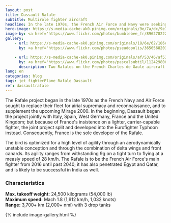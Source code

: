 ```yaml
---
layout: post
title: Dassault Rafale
subtitle: Multirole fighter aircraft
headline: In the late 1970s, the French Air Force and Navy were seeking to replace and consolidate their current fleets of aircraft.
hero-image: https://s-media-cache-ak0.pinimg.com/originals/9e/7a/dc/9e7adcb8eb0af9adc87b6b646f6f3c7a.jpg
image-by: <a href='https://www.flickr.com/photos/bumblebee_fr/8962782222/in/photolist-eE1ATY-eZ2WKN-fM93kg-6xSKCJ-6yPk8k-btbD9F-a4QhVr-cXRMDW-cXceE1-6yTosj-a4Qigt-fMqk1J-8FvL7y-9Wwu7Y-5sN1Ek-eZ2XjY-tPoex-9uwyN4-ghYMUo-9uwyyK-6yEeBU-71vUTD-7bPdeg-9Wwu2Y-6wXdW4-jY7Nba-5sSs6W-8bCGsn-daK54c-ddBywo-b7xtYF-fKS1Bp-9uzBeE-i2wkqq-6yA7Vp-bqyUqS-9Wwum3-9uwAh4-32eCKv-9VdGWy-f4Hf46-dXi4J2-5d1UJz-32jF7C-eUsCuB-9uzBwC-cXceg3-9zkwGc-dfqkjh-8itKPR' target='_new'>Rafale</a> by <a href='https://www.flickr.com/photos/bumblebee_fr/' target='_new'>Bumblebee</a> under <a href='https://creativecommons.org/licenses/by-sa/2.0/' target='_new'>Attribution-ShareAlike 2.0 Generic</a>
gallery:
    - url: https://s-media-cache-ak0.pinimg.com/originals/18/6e/62/186e6212b3e87c494a4af88c10d84c82.jpg
      by: <a href='https://www.flickr.com/photos/pseudopolis/3650568203/in/photolist-6yA7K6-9WtCMR-ejd5py-f67k4a-anzh2L-6wKzqZ-a7Uhvz-8k5mFd-cXcepy-dkio8b-32eBMa-a4T9bU-9zovrd-qTHA2U-6yAhHc-2r9AvX-6xNBz2-74Fnc2-ekLgXD-8yriu5-9zHXK9-eE1ATY-eZ2WKN-fM93kg-6xSKCJ-6yPk8k-btbD9F-a4QhVr-cXRMDW-cXceE1-6yTosj-a4Qigt-fMqk1J-8FvL7y-9Wwu7Y-5sN1Ek-eZ2XjY-tPoex-9uwyN4-ghYMUo-9uwyyK-6yEeBU-71vUTD-7bPdeg-9Wwu2Y-6wXdW4-jY7Nba-5sSs6W-8bCGsn-daK54c' target='_new'>Rafale</a> by <a href='https://www.flickr.com/photos/pseudopolis/' target='_new'>Jerome</a> under <a href='https://creativecommons.org/licenses/by-nc-nd/2.0/' target='_new'>Attribution-NonCommercial-NoDerivs 2.0 Generic</a>

    - url: https://s-media-cache-ak0.pinimg.com/originals/af/53/46/af5346f352b28df315b48797ac621a02.jpg
      by: <a href='https://www.flickr.com/photos/pascalsubtil/1124298065/in/photolist-oxrGdv-oPCTV4-oPUZdk-972MMk-97ptU4-oxqnR4-oMTXNw-oxqYfW-oxqsDZ-oxqxn7-96Lmht-9n3yLp-oxq9jJ-oPUuvk-oPEbdH-oxrfGT-oxrN6T-oxqe4W-oPDeJx-oPDakH-oMSZxW-oxqCYB-oPT1MJ-oxrTK8-oPSSCs-oxrbcG-oPDYtF-oxrgen-oPDc9x-oMU2aw-aTFgr6-oxqgqC-oPVo3D-oPTuf9-oPDJhz-oMTMfs-oxrbKz-oxqNd1-aTKk32-2Hmu3Z-aTFgHV-2Hs1BU-2HmQX6-2HmjDp-2HruN9-2HrSBu-2HrhxW-2HmAL4-2HqW8y-uGs15n' target='_new'>Rafale sur le pont d'envol du porte avions Charles de Gaulle au lever du jour</a> by <a href='https://www.flickr.com/photos/pascalsubtil/' target='_new'>Pascal Subtil</a> under <a href='https://creativecommons.org/licenses/by-sa/2.0/' target='_new'>Attribution-ShareAlike 2.0 Generic</a>
      description: Two Rafales on the French Charles de Gaule aircraft carrier under the morning sun
lang: en
categories: blog
tags: jet fighterPlane Rafale Dassault
ref: dassaultrafale
---
```

The Rafale project began in the late 1970s as the French Navy and Air Force sought to replace their fleet for airial supremacy and reconnaissance, and to supplement the upcoming Mirage 2000. In the beginning, Dassault began the project jointly with Italy, Spain, West Germany, France and the United Kingdom; but because of France's insistence on a lighter, carrier-capable fighter, the joint project split and developed into the Eurofighter Typhoon instead. Consequently, France is the sole developer of the Rafale.
 
The bird is optimized for a high level of agility through an aerodynamically unstable conception and through the combination of delta wings and front canards. Its agility ranges from withstanding 9g on a tight turn to flying at a measly speed of 28 km/h. The Rafale is to be the French Air Force's main fighter from 2016 until past 2040; it has also penetrated Egypt and Qatar, and is likely to be successful in India as well.
 
<h3>Characteristics</h3>
<strong>Max. takeoff weight:</strong> 24,500 kilograms (54,000 lb)<br />
<strong>Maximum speed:</strong> Mach 1.8 (1,912 km/h, 1,032 knots)<br />
<strong>Range:</strong> 3,700+ km (2,000+ nmi)  with 3 drop tanks

{% include image-gallery.html %}